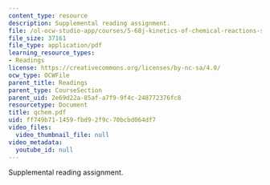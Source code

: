 ```yaml
---
content_type: resource
description: Supplemental reading assignment.
file: /ol-ocw-studio-app/courses/5-68j-kinetics-of-chemical-reactions-spring-2003/ff749b711459fbd92f9c70bcbd064df7_qchem.pdf
file_size: 37161
file_type: application/pdf
learning_resource_types:
- Readings
license: https://creativecommons.org/licenses/by-nc-sa/4.0/
ocw_type: OCWFile
parent_title: Readings
parent_type: CourseSection
parent_uid: 2e69d22a-85af-a7f9-9f4c-248772376fc8
resourcetype: Document
title: qchem.pdf
uid: ff749b71-1459-fbd9-2f9c-70bcbd064df7
video_files:
  video_thumbnail_file: null
video_metadata:
  youtube_id: null
---
```

Supplemental reading assignment.